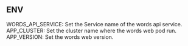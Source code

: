## ENV
WORDS_API_SERVICE: Set the Service name of the words api service.   
APP_CLUSTER: Set the cluster name where the words web pod run.    
APP_VERSION: Set the words web version.    